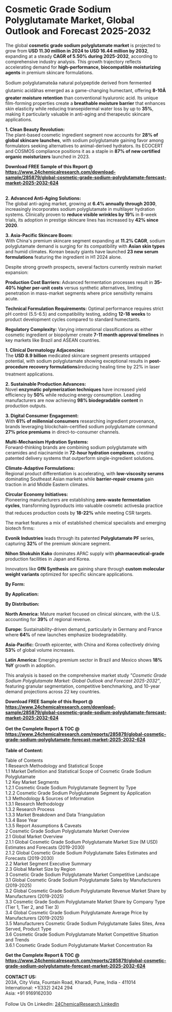 <h1>Cosmetic Grade Sodium Polyglutamate Market, Global Outlook and Forecast 2025-2032</h1><p>The global <strong>cosmetic grade sodium polyglutamate market</strong> is projected to grow from <strong>USD 11.30 million in 2024 to USD 16.44 million by 2032</strong>, expanding at a steady <strong>CAGR of 5.50% during 2025-2032</strong>, according to comprehensive industry analysis. This growth trajectory reflects accelerating demand for <strong>high-performance, biocompatible moisturizing agents</strong> in premium skincare formulations.</p><p>Sodium polyglutamateâa natural polypeptide derived from fermented glutamic acidâhas emerged as a game-changing humectant, offering <strong>8-10Ã greater moisture retention</strong> than conventional hyaluronic acid. Its unique film-forming properties create a <strong>breathable moisture barrier</strong> that enhances skin elasticity while reducing transepidermal water loss by up to <strong>35%</strong>, making it particularly valuable in anti-aging and therapeutic skincare applications.</p><p><strong>1. Clean Beauty Revolution:</strong><br>
The plant-based cosmetic ingredient segment now accounts for <strong>28% of global skincare launches</strong>, with sodium polyglutamate gaining favor among formulators seeking alternatives to animal-derived hydrators. Its ECOCERT and COSMOS compliance positions it as a staple in <strong>87% of new certified organic moisturizers</strong> launched in 2023.</p><div><b>Download FREE Sample of this Report @ 
            <a href="https://www.24chemicalresearch.com/download-sample/285879/global-cosmetic-grade-sodium-polyglutamate-forecast-market-2025-2032-624">
            https://www.24chemicalresearch.com/download-sample/285879/global-cosmetic-grade-sodium-polyglutamate-forecast-market-2025-2032-624</a></b></div><br><p><strong>2. Advanced Anti-Aging Solutions:</strong><br>
The global anti-aging market, growing at <strong>6.4% annually through 2030</strong>, increasingly incorporates sodium polyglutamate in multilayer hydration systems. Clinically proven to <strong>reduce visible wrinkles by 19%</strong> in 8-week trials, its adoption in prestige skincare lines has increased by <strong>42% since 2020</strong>.</p><p><strong>3. Asia-Pacific Skincare Boom:</strong><br>
With China's premium skincare segment expanding at <strong>11.2% CAGR</strong>, sodium polyglutamate demand is surging for its compatibility with <strong>Asian skin types</strong> and humid climates. Korean beauty giants have launched <strong>23 new serum formulations</strong> featuring the ingredient in H1 2024 alone.</p><p>Despite strong growth prospects, several factors currently restrain market expansion:</p><p><strong>Production Cost Barriers:</strong> Advanced fermentation processes result in <strong>35-40% higher per-unit costs</strong> versus synthetic alternatives, limiting penetration in mass-market segments where price sensitivity remains acute.</p><p><strong>Technical Formulation Requirements:</strong> Optimal performance requires strict pH control (5.5-6.5) and compatibility testing, adding <strong>12-18 weeks</strong> to product development cycles compared to standard humectants.</p><p><strong>Regulatory Complexity:</strong> Varying international classifications as either cosmetic ingredient or biopolymer create <strong>7-11 month approval timelines</strong> in key markets like Brazil and ASEAN countries.</p><p><strong>1. Clinical Dermatology Adjacencies:</strong><br>
The <strong>USD 8.9 billion</strong> medicated skincare segment presents untapped potential, with sodium polyglutamate showing exceptional results in <strong>post-procedure recovery formulations</strong>âreducing healing time by 22% in laser treatment applications.</p><p><strong>2. Sustainable Production Advances:</strong><br>
Novel <strong>enzymatic polymerization techniques</strong> have increased yield efficiency by <strong>50%</strong> while reducing energy consumption. Leading manufacturers are now achieving <strong>98% biodegradable content</strong> in production outputs.</p><p><strong>3. Digital Consumer Engagement:</strong><br>
With <strong>61% of millennial consumers</strong> researching ingredient provenance, brands leveraging blockchain-certified sodium polyglutamate command <strong>27% price premiums</strong> in direct-to-consumer channels.</p><p><strong>Multi-Mechanism Hydration Systems:</strong><br>
	Forward-thinking brands are combining sodium polyglutamate with ceramides and niacinamide in <strong>72-hour hydration complexes</strong>, creating patented delivery systems that outperform single-ingredient solutions.</p><p><strong>Climate-Adaptive Formulations:</strong><br>
	Regional product differentiation is accelerating, with <strong>low-viscosity serums</strong> dominating Southeast Asian markets while <strong>barrier-repair creams</strong> gain traction in arid Middle Eastern climates.</p><p><strong>Circular Economy Initiatives:</strong><br>
	Pioneering manufacturers are establishing <strong>zero-waste fermentation cycles</strong>, transforming byproducts into valuable cosmetic activesâa practice that reduces production costs by <strong>18-22%</strong> while meeting CSR targets.</p><p>The market features a mix of established chemical specialists and emerging biotech firms:</p><p><strong>Evonik Industries</strong> leads through its patented <strong>Polyglutamate PF</strong> series, capturing <strong>32%</strong> of the premium skincare segment.</p><p><strong>Nihon Shokuhin Kako</strong> dominates APAC supply with <strong>pharmaceutical-grade</strong> production facilities in Japan and Korea.</p><p>Innovators like <strong>GfN Synthesis</strong> are gaining share through <strong>custom molecular weight variants</strong> optimized for specific skincare applications.</p><p><strong>By Form:</strong></p><p><strong>By Application:</strong></p><p><strong>By Distribution:</strong></p><p><strong>North America:</strong> Mature market focused on clinical skincare, with the U.S. accounting for <strong>39%</strong> of regional revenue.</p><p><strong>Europe:</strong> Sustainability-driven demand, particularly in Germany and France where <strong>64%</strong> of new launches emphasize biodegradability.</p><p><strong>Asia-Pacific:</strong> Growth epicenter, with China and Korea collectively driving <strong>53%</strong> of global volume increases.</p><p><strong>Latin America:</strong> Emerging premium sector in Brazil and Mexico shows <strong>18% YoY</strong> growth in adoption.</p><p>This analysis is based on the comprehensive market study <em>"Cosmetic Grade Sodium Polyglutamate Market: Global Outlook and Forecast 2025-2032"</em>, featuring granular segmentation, competitive benchmarking, and 10-year demand projections across 22 key countries.</p><div><b>Download FREE Sample of this Report @ 
            <a href="https://www.24chemicalresearch.com/download-sample/285879/global-cosmetic-grade-sodium-polyglutamate-forecast-market-2025-2032-624">
            https://www.24chemicalresearch.com/download-sample/285879/global-cosmetic-grade-sodium-polyglutamate-forecast-market-2025-2032-624</a></b></div><br><div><b>Get the Complete Report & TOC @ 
            <a href="https://www.24chemicalresearch.com/reports/285879/global-cosmetic-grade-sodium-polyglutamate-forecast-market-2025-2032-624">
            https://www.24chemicalresearch.com/reports/285879/global-cosmetic-grade-sodium-polyglutamate-forecast-market-2025-2032-624</a></b></div><br>
            <b>Table of Content:</b><p>Table of Contents<br />
1 Research Methodology and Statistical Scope<br />
1.1 Market Definition and Statistical Scope of Cosmetic Grade Sodium Polyglutamate<br />
1.2 Key Market Segments<br />
1.2.1 Cosmetic Grade Sodium Polyglutamate Segment by Type<br />
1.2.2 Cosmetic Grade Sodium Polyglutamate Segment by Application<br />
1.3 Methodology & Sources of Information<br />
1.3.1 Research Methodology<br />
1.3.2 Research Process<br />
1.3.3 Market Breakdown and Data Triangulation<br />
1.3.4 Base Year<br />
1.3.5 Report Assumptions & Caveats<br />
2 Cosmetic Grade Sodium Polyglutamate Market Overview<br />
2.1 Global Market Overview<br />
2.1.1 Global Cosmetic Grade Sodium Polyglutamate Market Size (M USD) Estimates and Forecasts (2019-2030)<br />
2.1.2 Global Cosmetic Grade Sodium Polyglutamate Sales Estimates and Forecasts (2019-2030)<br />
2.2 Market Segment Executive Summary<br />
2.3 Global Market Size by Region<br />
3 Cosmetic Grade Sodium Polyglutamate Market Competitive Landscape<br />
3.1 Global Cosmetic Grade Sodium Polyglutamate Sales by Manufacturers (2019-2025)<br />
3.2 Global Cosmetic Grade Sodium Polyglutamate Revenue Market Share by Manufacturers (2019-2025)<br />
3.3 Cosmetic Grade Sodium Polyglutamate Market Share by Company Type (Tier 1, Tier 2, and Tier 3)<br />
3.4 Global Cosmetic Grade Sodium Polyglutamate Average Price by Manufacturers (2019-2025)<br />
3.5 Manufacturers Cosmetic Grade Sodium Polyglutamate Sales Sites, Area Served, Product Type<br />
3.6 Cosmetic Grade Sodium Polyglutamate Market Competitive Situation and Trends<br />
3.6.1 Cosmetic Grade Sodium Polyglutamate Market Concentration Ra</p><div><b>Get the Complete Report & TOC @ 
            <a href="https://www.24chemicalresearch.com/reports/285879/global-cosmetic-grade-sodium-polyglutamate-forecast-market-2025-2032-624">
            https://www.24chemicalresearch.com/reports/285879/global-cosmetic-grade-sodium-polyglutamate-forecast-market-2025-2032-624</a></b></div><br><b>CONTACT US:</b><br>
            203A, City Vista, Fountain Road, Kharadi, Pune, India - 411014<br>
            International: +1(332) 2424 294<br>
            Asia: +91 9169162030 <br><br>
            Follow Us On LinkedIn: <a href="https://www.linkedin.com/company/24chemicalresearch/">24ChemicalResearch LinkedIn</a>